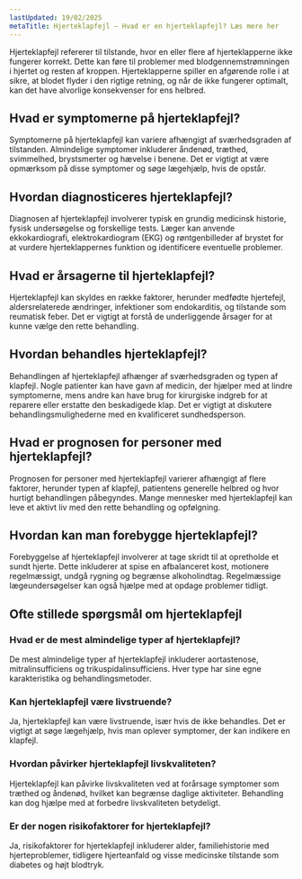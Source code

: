 ```yaml
---
lastUpdated: 19/02/2025
metaTitle: Hjerteklapfejl – Hvad er en hjerteklapfejl? Læs mere her
---
```


Hjerteklapfejl refererer til tilstande, hvor en eller flere af hjerteklapperne ikke fungerer korrekt. Dette kan føre til problemer med blodgennemstrømningen i hjertet og resten af kroppen. Hjerteklapperne spiller en afgørende rolle i at sikre, at blodet flyder i den rigtige retning, og når de ikke fungerer optimalt, kan det have alvorlige konsekvenser for ens helbred.

## Hvad er symptomerne på hjerteklapfejl?

Symptomerne på hjerteklapfejl kan variere afhængigt af sværhedsgraden af tilstanden. Almindelige symptomer inkluderer åndenød, træthed, svimmelhed, brystsmerter og hævelse i benene. Det er vigtigt at være opmærksom på disse symptomer og søge lægehjælp, hvis de opstår.

## Hvordan diagnosticeres hjerteklapfejl?

Diagnosen af hjerteklapfejl involverer typisk en grundig medicinsk historie, fysisk undersøgelse og forskellige tests. Læger kan anvende ekkokardiografi, elektrokardiogram (EKG) og røntgenbilleder af brystet for at vurdere hjerteklappernes funktion og identificere eventuelle problemer.

## Hvad er årsagerne til hjerteklapfejl?

Hjerteklapfejl kan skyldes en række faktorer, herunder medfødte hjertefejl, aldersrelaterede ændringer, infektioner som endokarditis, og tilstande som reumatisk feber. Det er vigtigt at forstå de underliggende årsager for at kunne vælge den rette behandling.

## Hvordan behandles hjerteklapfejl?

Behandlingen af hjerteklapfejl afhænger af sværhedsgraden og typen af klapfejl. Nogle patienter kan have gavn af medicin, der hjælper med at lindre symptomerne, mens andre kan have brug for kirurgiske indgreb for at reparere eller erstatte den beskadigede klap. Det er vigtigt at diskutere behandlingsmulighederne med en kvalificeret sundhedsperson.

## Hvad er prognosen for personer med hjerteklapfejl?

Prognosen for personer med hjerteklapfejl varierer afhængigt af flere faktorer, herunder typen af klapfejl, patientens generelle helbred og hvor hurtigt behandlingen påbegyndes. Mange mennesker med hjerteklapfejl kan leve et aktivt liv med den rette behandling og opfølgning.

## Hvordan kan man forebygge hjerteklapfejl?

Forebyggelse af hjerteklapfejl involverer at tage skridt til at opretholde et sundt hjerte. Dette inkluderer at spise en afbalanceret kost, motionere regelmæssigt, undgå rygning og begrænse alkoholindtag. Regelmæssige lægeundersøgelser kan også hjælpe med at opdage problemer tidligt.

## Ofte stillede spørgsmål om hjerteklapfejl

### Hvad er de mest almindelige typer af hjerteklapfejl?

De mest almindelige typer af hjerteklapfejl inkluderer aortastenose, mitralinsufficiens og trikuspidalinsufficiens. Hver type har sine egne karakteristika og behandlingsmetoder.

### Kan hjerteklapfejl være livstruende?

Ja, hjerteklapfejl kan være livstruende, især hvis de ikke behandles. Det er vigtigt at søge lægehjælp, hvis man oplever symptomer, der kan indikere en klapfejl.

### Hvordan påvirker hjerteklapfejl livskvaliteten?

Hjerteklapfejl kan påvirke livskvaliteten ved at forårsage symptomer som træthed og åndenød, hvilket kan begrænse daglige aktiviteter. Behandling kan dog hjælpe med at forbedre livskvaliteten betydeligt.

### Er der nogen risikofaktorer for hjerteklapfejl?

Ja, risikofaktorer for hjerteklapfejl inkluderer alder, familiehistorie med hjerteproblemer, tidligere hjerteanfald og visse medicinske tilstande som diabetes og højt blodtryk.
